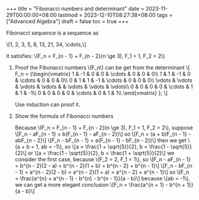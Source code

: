 +++
title = "Fibonacci numbers and determinant"
date = 2023-11-29T00:00:00+08:00
lastmod = 2023-12-10T08:27:38+08:00
tags = ["Advanced Algebra"]
draft = false
toc = true
+++

Fibonacci sequence is a sequence as

\\[1, 2, 3, 5, 8, 13, 21, 34, \cdots,\\]

it satisfies: \\(F\_n = F\_{n - 1} + F\_{n - 2}(n \ge 3), F\_1 = 1, F\_2 = 2\\)

1.  Proof the Fibonacci numbers \\(F\_n\\) can be get from the determinant
    \\[
       F\_n =
       {\begin{vmatrix}
       1 & -1 & 0 & 0 & \cdots & 0 & 0 & 0\\\\
       1 & 1 & -1 & 0 & \cdots & 0 & 0 & 0\\\\
       0 & 1 & 1 & -1 & \cdots & 0 & 0 & 0\\\\
       \vdots & \vdots & \vdots & \vdots & & \vdots & \vdots & \vdots\\\\
       0 & 0 & 0 & 0 & \cdots & 1 & 1 & -1\\\\
       0 & 0 & 0 & 0 & \cdots & 0 & 1 & 1\\\\
       \end{vmatrix} };
       \\]

    <div class="PROOF">

    Use induction can proof it.

    </div>
2.  Show the formula of Fibonacci numbers

    Because \\(F\_n = F\_{n - 1} + F\_{n - 2}(n \ge 3), F\_1 = 1, F\_2 = 2\\), suppose
    \\[F\_n - aF\_{n - 1} = b(F\_{n - 1} - aF\_{n - 2})\\]
    so
    \\[F\_n = (a + b)F\_{n - 1} - abF\_{n - 2}\\]
    \\[F\_n - bF\_{n - 1} = a(F\_{n - 1} - bF\_{n - 2})\\]
    then we get \\(a + b = 1, ab = -1\\), so
    \\[a = \frac{1 + \sqrt{5}}{2}, b = \frac{1 - \sqrt{5}}{2}\\]
    or
    \\[a = \frac{1 - \sqrt{5}}{2}, b = \frac{1 + \sqrt{5}}{2}\\]
    we consider the first case, because \\(F\_2 = 2, F\_1 = 1\\), so
    \\[F\_n - aF\_{n - 1} = b^{n - 2}(2 - a) = b^{n - 2}(1 + b) = b^{n - 2} + b^{n - 1}\\]
    \\[F\_n - bF\_{n - 1} = a^{n - 2}(2 - b) = a^{n - 2}(1 + a) = a^{n - 2} + a^{n - 1}\\]
    so
    \\[F\_n = \frac{a^{n} + a^{n - 1} - b^{n} - b^{n - 1}}{a - b}\\]
    because \\(ab = -1\\), we can get a more elegant conclusion
    \\[F\_n = \frac{a^{n + 1} - b^{n + 1}}{a - b}\\]
